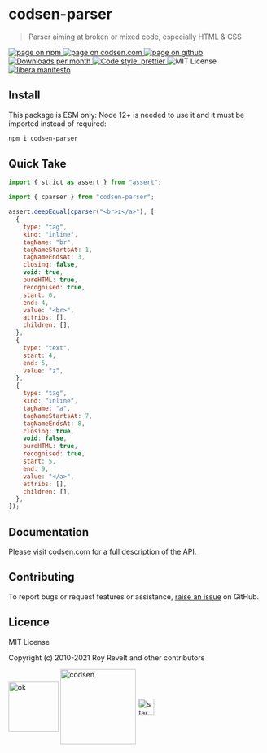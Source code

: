 # codsen-parser

> Parser aiming at broken or mixed code, especially HTML & CSS

<div class="package-badges">
  <a href="https://www.npmjs.com/package/codsen-parser" rel="nofollow noreferrer noopener">
    <img src="https://img.shields.io/badge/-npm-blue?style=flat-square" alt="page on npm">
  </a>
  <a href="https://codsen.com/os/codsen-parser" rel="nofollow noreferrer noopener">
    <img src="https://img.shields.io/badge/-codsen-blue?style=flat-square" alt="page on codsen.com">
  </a>
  <a href="https://github.com/codsen/codsen/tree/main/packages/codsen-parser" rel="nofollow noreferrer noopener">
    <img src="https://img.shields.io/badge/-github-blue?style=flat-square" alt="page on github">
  </a>
  <a href="https://npmcharts.com/compare/codsen-parser?interval=30" rel="nofollow noreferrer noopener" target="_blank">
    <img src="https://img.shields.io/npm/dm/codsen-parser.svg?style=flat-square" alt="Downloads per month">
  </a>
  <a href="https://prettier.io" rel="nofollow noreferrer noopener" target="_blank">
    <img src="https://img.shields.io/badge/code_style-prettier-brightgreen.svg?style=flat-square" alt="Code style: prettier">
  </a>
  <img src="https://img.shields.io/badge/licence-MIT-brightgreen.svg?style=flat-square" alt="MIT License">
  <a href="https://liberamanifesto.com" rel="nofollow noreferrer noopener" target="_blank">
    <img src="https://img.shields.io/badge/libera-manifesto-lightgrey.svg?style=flat-square" alt="libera manifesto">
  </a>
</div>

## Install

This package is ESM only: Node 12+ is needed to use it and it must be imported instead of required:

```bash
npm i codsen-parser
```

## Quick Take

```js
import { strict as assert } from "assert";

import { cparser } from "codsen-parser";

assert.deepEqual(cparser("<br>z</a>"), [
  {
    type: "tag",
    kind: "inline",
    tagName: "br",
    tagNameStartsAt: 1,
    tagNameEndsAt: 3,
    closing: false,
    void: true,
    pureHTML: true,
    recognised: true,
    start: 0,
    end: 4,
    value: "<br>",
    attribs: [],
    children: [],
  },
  {
    type: "text",
    start: 4,
    end: 5,
    value: "z",
  },
  {
    type: "tag",
    kind: "inline",
    tagName: "a",
    tagNameStartsAt: 7,
    tagNameEndsAt: 8,
    closing: true,
    void: false,
    pureHTML: true,
    recognised: true,
    start: 5,
    end: 9,
    value: "</a>",
    attribs: [],
    children: [],
  },
]);
```

## Documentation

Please [visit codsen.com](https://codsen.com/os/codsen-parser/) for a full description of the API.

## Contributing

To report bugs or request features or assistance, [raise an issue](https://github.com/codsen/codsen/issues/new/choose) on GitHub.

## Licence

MIT License

Copyright (c) 2010-2021 Roy Revelt and other contributors


<img src="https://codsen.com/images/png-codsen-ok.png" width="98" alt="ok" align="center"> <img src="https://codsen.com/images/png-codsen-1.png" width="148" alt="codsen" align="center"> <img src="https://codsen.com/images/png-codsen-star-small.png" width="32" alt="star" align="center">

